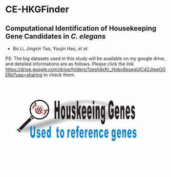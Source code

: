 
# CE-HKGFinder

## Computational Identification of Housekeeping Gene Candidates in *C. elegans*  

- Bo Li, Jingxin Tao, Youjin Hao, *et al.*

PS: The big datasets used in this study will be available on my google drive, and detailed informations are as follows. Please click the link 
<https://drive.google.com/drive/folders/1zesh6xKr_Hobc6pseqUjC42JtpeGGERq?usp=sharing> to check them. 

<img src = "Image/hkfinder.png" width = "1000" align = "middle">